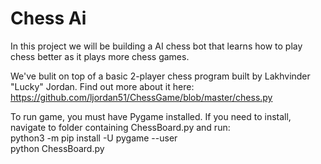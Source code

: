 # Chess Ai
In this project we will be building a AI chess bot that learns how to play chess better as it plays more chess games.

We've bulit on top of a basic 2-player chess program built by Lakhvinder "Lucky" Jordan. Find out more about it here: https://github.com/ljordan51/ChessGame/blob/master/chess.py

To run game, you must have Pygame installed. If you need to install, navigate to folder containing ChessBoard.py and run:  
python3 -m pip install -U pygame --user  
python ChessBoard.py
